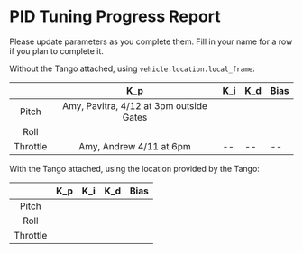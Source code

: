 # PID Tuning Progress Report

Please update parameters as you complete them. Fill in your name for a row if you plan to complete it.

Without the Tango attached, using ``vehicle.location.local_frame``:

|          | K_p | K_i | K_d | Bias |
|:--------:|:---:|-----|-----|------|
|   Pitch  |    Amy, Pavitra, 4/12 at 3pm outside Gates |     |     |      |
|   Roll   |     |     |     |      |
| Throttle |  Amy, Andrew 4/11 at 6pm  | -- |-- | --               |
  

With the Tango attached, using the location provided by the Tango:

|          | K_p | K_i | K_d | Bias |
|:--------:|:---:|-----|-----|------|
|   Pitch  |     |     |     |      |
|   Roll   |     |     |     |      |
| Throttle |     |     |     |      |
